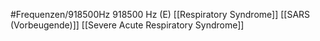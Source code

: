 #Frequenzen/918500Hz
918500 Hz (E)
[[Respiratory Syndrome]]
[[SARS (Vorbeugende)]]
[[Severe Acute Respiratory Syndrome]]